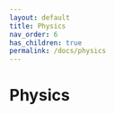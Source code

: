 ```yaml
---
layout: default
title: Physics
nav_order: 6
has_children: true
permalink: /docs/physics
---
```


# Physics


